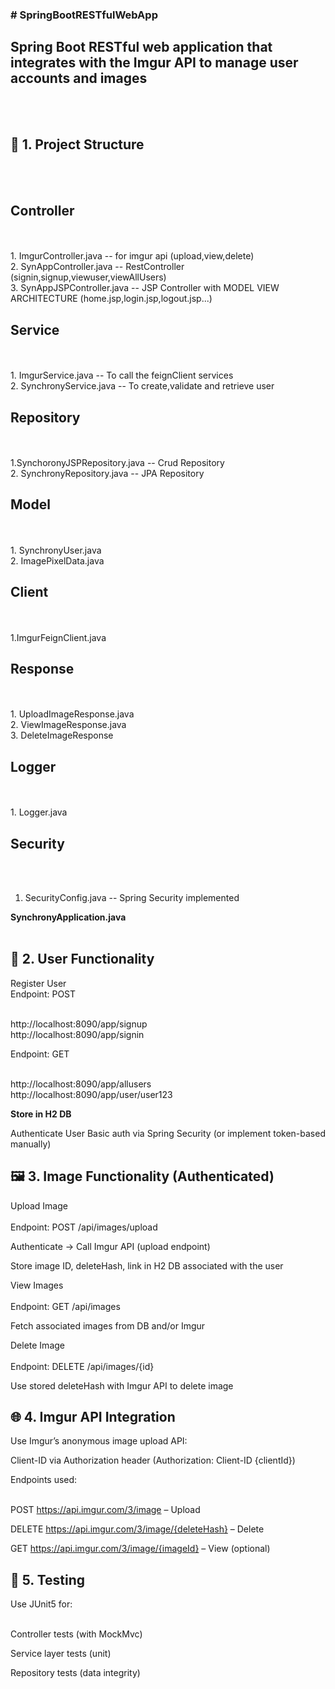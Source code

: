 <h3># SpringBootRESTfulWebApp</h3>
<h2>Spring Boot RESTful web application that integrates with the Imgur API to manage user accounts and images</h2>

<br><br>
<h2>📁 1. Project Structure </h2><br><br> 
    
<h2> Controller </h2><br><br>
1. ImgurController.java -- for imgur api (upload,view,delete)<br>
2. SynAppController.java -- RestController (signin,signup,viewuser,viewAllUsers)<br>
3. SynAppJSPController.java -- JSP Controller with MODEL VIEW ARCHITECTURE (home.jsp,login.jsp,logout.jsp...)<br>
<h2> Service </h2><br><br>
1. ImgurService.java -- To call the feignClient services <br>
2. SynchronyService.java  -- To create,validate and retrieve user<br>
<h2> Repository </h2><br><br>
1.SynchoronyJSPRepository.java -- Crud Repository<br>
2. SynchronyRepository.java -- JPA Repository<br>
<h2> Model </h2><br><br>
1. SynchronyUser.java<br>
2.  ImagePixelData.java<br>
<h2> Client </h2><br><br>
1.ImgurFeignClient.java<br>
<h2> Response </h2><br><br>
1. UploadImageResponse.java<br>
2. ViewImageResponse.java<br>
3. DeleteImageResponse<br>
<h2> Logger </h2><br><br>
1. Logger.java<br>
 <h2> Security </h2><br><br>

1. SecurityConfig.java -- Spring Security implemented <br>
 
<b> SynchronyApplication.java</b><br><br>



<h2>👤 2. User Functionality</h2>
Register User<br>
Endpoint: POST <br><br>

http://localhost:8090/app/signup<br>
http://localhost:8090/app/signin<br>

Endpoint: GET <br><br>

http://localhost:8090/app/allusers<br>
http://localhost:8090/app/user/user123<br>

<b>Store in H2 DB</b>

Authenticate User
Basic auth via Spring Security (or implement token-based manually)

<h2>🖼️ 3. Image Functionality (Authenticated)</h2>
Upload Image<br><br>
Endpoint: POST /api/images/upload<br>

Authenticate → Call Imgur API (upload endpoint)<br>

Store image ID, deleteHash, link in H2 DB associated with the user<br>

View Images<br><br>
Endpoint: GET /api/images<br>

Fetch associated images from DB and/or Imgur<br>

Delete Image<br><br>
Endpoint: DELETE /api/images/{id}<br>

Use stored deleteHash with Imgur API to delete image<br>

<h2>🌐 4. Imgur API Integration</h2>
Use Imgur’s anonymous image upload API:

Client-ID via Authorization header (Authorization: Client-ID {clientId})<br>

Endpoints used:<br><br>

POST https://api.imgur.com/3/image – Upload<br>

DELETE https://api.imgur.com/3/image/{deleteHash} – Delete<br>

GET https://api.imgur.com/3/image/{imageId} – View (optional)<br>

<h2>🧪 5. Testing</h2>
Use JUnit5 for:<br><br>

Controller tests (with MockMvc)<br>

Service layer tests (unit)<br>

Repository tests (data integrity)<br>

